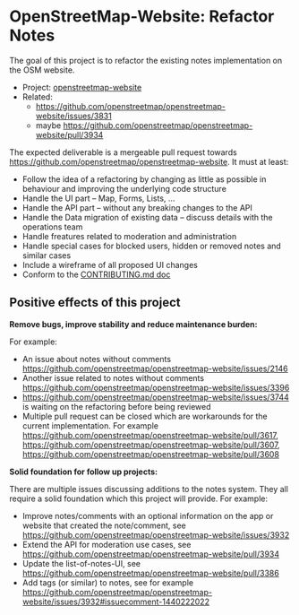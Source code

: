 # OpenStreetMap-Website: Refactor Notes

The goal of this project is to refactor the existing notes implementation on the OSM website.

* Project: [openstreetmap-website](https://github.com/openstreetmap/openstreetmap-website)
* Related:
  - https://github.com/openstreetmap/openstreetmap-website/issues/3831
  - maybe https://github.com/openstreetmap/openstreetmap-website/pull/3934

The expected deliverable is a mergeable pull request towards https://github.com/openstreetmap/openstreetmap-website. It must at least:
- Follow the idea of a refactoring by changing as little as possible in behaviour and improving the underlying code structure
- Handle the UI part – Map, Forms, Lists, …
- Handle the API part – without any breaking changes to the API
- Handle the Data migration of existing data – discuss details with the operations team
- Handle freatures related to moderation and administration
- Handle special cases for blocked users, hidden or removed notes and similar cases
- Include a wireframe of all proposed UI changes
- Conform to the [CONTRIBUTING.md doc](https://github.com/openstreetmap/openstreetmap-website/blob/master/CONTRIBUTING.md)

## Positive effects of this project

**Remove bugs, improve stability and reduce maintenance burden:**

For example:

- An issue about notes without comments https://github.com/openstreetmap/openstreetmap-website/issues/2146
- Another issue related to notes without comments https://github.com/openstreetmap/openstreetmap-website/issues/3396
- https://github.com/openstreetmap/openstreetmap-website/issues/3744 is waiting on the refactoring before being reviewed
- Multiple pull request can be closed which are workarounds for the current implementation. For example https://github.com/openstreetmap/openstreetmap-website/pull/3617, https://github.com/openstreetmap/openstreetmap-website/pull/3607, https://github.com/openstreetmap/openstreetmap-website/pull/3608

**Solid foundation for follow up projects:**

There are multiple issues discussing additions to the notes system. They all require a solid foundation which this project will provide. For example:

- Improve notes/comments with an optional information on the app or website that created the note/comment, see https://github.com/openstreetmap/openstreetmap-website/issues/3932
- Extend the API for moderation use cases, see https://github.com/openstreetmap/openstreetmap-website/pull/3934
- Update the list-of-notes-UI, see https://github.com/openstreetmap/openstreetmap-website/pull/3386
- Add tags (or similar) to notes, see for example https://github.com/openstreetmap/openstreetmap-website/issues/3932#issuecomment-1440222022
